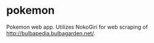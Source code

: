 pokemon
=======
Pokemon web app. Utilizes NokoGiri for web scraping of http://bulbapedia.bulbagarden.net/.
